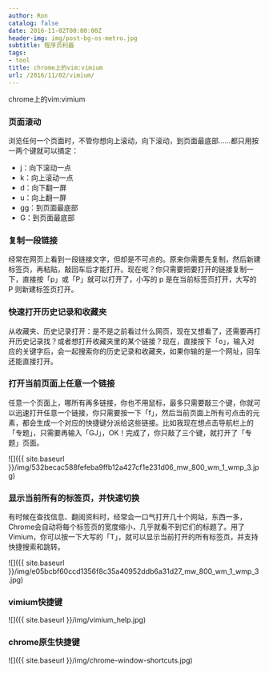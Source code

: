 ```yaml
---
author: Ron
catalog: false
date: 2016-11-02T00:00:00Z
header-img: img/post-bg-os-metro.jpg
subtitle: 程序员利器
tags:
- tool
title: chrome上的vim:vimium
url: /2016/11/02/vimium/
---
```


chrome上的vim:vimium
<!--more-->

### 页面滚动 ###

浏览任何一个页面时，不管你想向上滚动，向下滚动，到页面最底部……都只用按一两个键就可以搞定：

- j：向下滚动一点
- k：向上滚动一点
- d：向下翻一屏
- u：向上翻一屏
- gg：到页面最底部
- G：到页面最底部


### 复制一段链接 ###

经常在网页上看到一段链接文字，但却是不可点的。原来你需要先复制，然后新建标签页，再粘贴，敲回车后才能打开。现在呢？你只需要把要打开的链接复制一下，直接按「p」或「P」就可以打开了，小写的 p 是在当前标签页打开，大写的 P 则新建标签页打开。


### 快速打开历史记录和收藏夹 ###

从收藏夹、历史记录打开：是不是之前看过什么网页，现在又想看了，还需要再打开历史记录找？或者想打开收藏夹里的某个链接？现在，直接按下「o」，输入对应的关键字后，会一起搜索你的历史记录和收藏夹，如果你输的是一个网址，回车还能直接打开。


### 打开当前页面上任意一个链接 ###

任意一个页面上，哪所有再多链接，你也不用鼠标，最多只需要敲三个键，你就可以迅速打开任意一个链接，你只需要按一下「f」，然后当前页面上所有可点击的元素，都会生成一个对应的快捷键分派给这些链接。比如我现在想点击导航栏上的「专题」，只需要再输入「GJ」，OK！完成了，你只敲了三个键，就打开了「专题」页面。

![]({{ site.baseurl }}/img/532becac588fefeba9ffb12a427cf1e231d06_mw_800_wm_1_wmp_3.jpg)

### 显示当前所有的标签页，并快速切换 ###

有时候在查找信息、翻阅资料时，经常会一口气打开几十个网站，东西一多，Chrome会自动将每个标签页的宽度缩小，几乎就看不到它们的标题了。用了Vimium，你可以按一下大写的「T」，就可以显示当前打开的所有标签页，并支持快捷搜索和跳转。

![]({{ site.baseurl }}/img/e05bcbf60ccd1356f8c35a40952ddb6a31d27_mw_800_wm_1_wmp_3.jpg)

### vimium快捷键 ###

![]({{ site.baseurl }}/img/vimium_help.jpg)

### chrome原生快捷键 ###

![]({{ site.baseurl }}/img/chrome-window-shortcuts.jpg)
